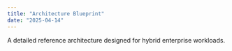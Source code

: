 ```yaml
---
title: "Architecture Blueprint"
date: "2025-04-14"
---
```


A detailed reference architecture designed for hybrid enterprise workloads.
